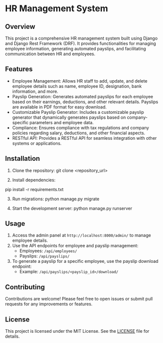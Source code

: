 # HR Management System

## Overview
This project is a comprehensive HR management system built using Django and Django Rest Framework (DRF). It provides functionalities for managing employee information, generating automated payslips, and facilitating communication between HR and employees.

## Features
- Employee Management: Allows HR staff to add, update, and delete employee details such as name, employee ID, designation, bank information, and more.
- Payslip Generation: Generates automated payslips for each employee based on their earnings, deductions, and other relevant details. Payslips are available in PDF format for easy download.
- Customizable Payslip Generator: Includes a customizable payslip generator that dynamically generates payslips based on company-specific parameters and employee data.
- Compliance: Ensures compliance with tax regulations and company policies regarding salary, deductions, and other financial aspects.
- RESTful API: Provides a RESTful API for seamless integration with other systems or applications.

## Installation
1. Clone the repository:
git clone <repository_url>

2. Install dependencies:

pip install -r requirements.txt

3. Run migrations:
python manage.py migrate

4. Start the development server:
python manage.py runserver


## Usage
1. Access the admin panel at `http://localhost:8000/admin/` to manage employee details.
2. Use the API endpoints for employee and payslip management:
   - Employees: `/api/employees/`
   - Payslips: `/api/payslips/`
3. To generate a payslip for a specific employee, use the payslip download endpoint:
   - Example: `/api/payslips/<payslip_id>/download/`

## Contributing
Contributions are welcome! Please feel free to open issues or submit pull requests for any improvements or features.

## License
This project is licensed under the MIT License. See the [LICENSE](LICENSE) file for details.

